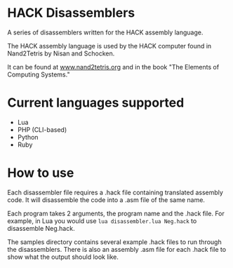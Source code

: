 # HACK Disassemblers
A series of disassemblers written for the HACK assembly language.

 

The HACK assembly language is used by the HACK computer found in Nand2Tetris by Nisan and Schocken. 

It can be found at www.nand2tetris.org and in the book "The Elements of Computing Systems."

# Current languages supported

- Lua
- PHP (CLI-based)
- Python
- Ruby

# How to use

Each disassembler file requires a .hack file containing translated assembly code. It will disassemble the code into a .asm file of the same name.

Each program takes 2 arguments, the program name and the .hack file. For example, in Lua you would use ``lua disassembler.lua Neg.hack`` to disassemble Neg.hack.

The samples directory contains several example .hack files to run through the disassemblers. There is also an assembly .asm file for each .hack file to show what the output should look like.
